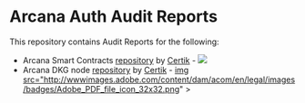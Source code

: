 # Arcana Auth Audit Reports

This repository contains Audit Reports for the following:

* Arcana Smart Contracts [repository](https://github.com/arcana-network/arcana-smart-contract) by [Certik](https://www.certik.com/) - <a href="./REP-final-20221228T082421Z.pdf"><img src="http://wwwimages.adobe.com/content/dam/acom/en/legal/images/badges/Adobe_PDF_file_icon_32x32.png" ></img></a>
* Arcana DKG node [repository](https://github.com/arcana-network/dkgnode) by [Certik](https://www.certik.com/) - <a href="./REP-final-20221228T073502Z.pdf">img src="http://wwwimages.adobe.com/content/dam/acom/en/legal/images/badges/Adobe_PDF_file_icon_32x32.png" ></img></a>
